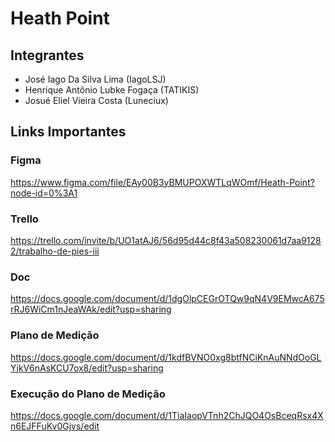 # Heath Point 

## Integrantes 

* José Iago Da Silva Lima (IagoLSJ)
* Henrique Antônio Lubke Fogaça (TATIKIS)
* Josué Eliel Vieira Costa (Luneciux)

## Links Importantes
### Figma
<https://www.figma.com/file/EAy00B3yBMUPOXWTLqWOmf/Heath-Point?node-id=0%3A1>

### Trello
<https://trello.com/invite/b/UO1atAJ6/56d95d44c8f43a508230061d7aa91282/trabalho-de-pies-iii>

### Doc
<https://docs.google.com/document/d/1dgOlpCEGrOTQw9qN4V9EMwcA675rRJ6WiCm1nJeaWAk/edit?usp=sharing>
### Plano de Medição
<https://docs.google.com/document/d/1kdfBVNO0xg8btfNCiKnAuNNdOoGLYjkV6nAsKCU7ox8/edit?usp=sharing>
### Execução do Plano de Medição
<https://docs.google.com/document/d/1TiaIaopVTnh2ChJQO4OsBceqRsx4Xn6EJFFuKv0Gjvs/edit>



